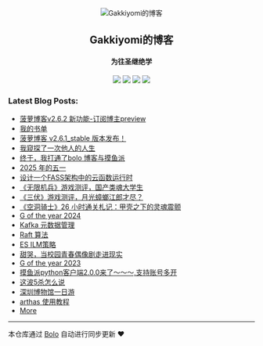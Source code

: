 <p align="center"><img alt="Gakkiyomi的博客" src="https://file.fishpi.cn/2025/05/gakkiyomi-a0186963.png"></p><h2 align="center">
Gakkiyomi的博客
</h2>

<h4 align="center">为往圣继绝学</h4>
<p align="center"><a title="Gakkiyomi的博客" target="_blank" href="https://github.com/gakkiyomi/bolo-blog"><img src="https://img.shields.io/github/last-commit/gakkiyomi/bolo-blog.svg?style=flat-square&color=FF9900"></a>
<a title="GitHub repo size in bytes" target="_blank" href="https://github.com/gakkiyomi/bolo-blog"><img src="https://img.shields.io/github/repo-size/gakkiyomi/bolo-blog.svg?style=flat-square"></a>
<a title="Bolo Version" target="_blank" href="https://github.com/adlered/bolo-solo"><img src="https://img.shields.io/badge/bolo-v2.6.2 稳定版-f1e05a.svg?style=flat-square&color=blueviolet"></a>
<a title="Hits" target="_blank" href="https://github.com/88250/hits"><img src="https://hits.b3log.org/gakkiyomi/bolo-blog.svg"></a></p>

### Latest Blog Posts:

* [菠萝博客v2.6.2 新功能-订阅博主preview](http://localhost:8080/articles/2025/05/24/1748089282049.html)
* [我的书单](http://localhost:8080/books)
* [菠萝博客 v2.6.1_stable 版本发布！](http://localhost:8080/articles/2025/05/17/1747451410051.html)
* [我窥探了一次他人的人生](http://localhost:8080/articles/2025/05/14/1747217650690.html)
* [终于，我打通了bolo 博客与摸鱼派](http://localhost:8080/articles/2025/05/10/1746880638954.html)
* [2025 年的五一](http://localhost:8080/articles/2025/05/05/1746450734691.html)
* [设计一个FASS架构中的云函数运行时](http://localhost:8080/articles/2025/05/05/1746447839535.html)
* [《无限机兵》游戏测评，国产类魂大学生](http://localhost:8080/articles/2025/03/30/1743331681769.html)
* [《三伏》游戏测评，月光蟑螂江郎才尽？](http://localhost:8080/articles/2025/03/26/1742956490103.html)
* [《空洞骑士》26 小时通关札记：甲壳之下的灵魂震颤](http://localhost:8080/articles/2025/03/17/1742199653297.html)
* [G of the year 2024](http://localhost:8080/summary2024)
* [Kafka 元数据管理](http://localhost:8080/articles/2024/10/31/1730361467797.html)
* [Raft 算法](http://localhost:8080/articles/2024/10/31/1730357196974.html)
* [ES ILM策略](http://localhost:8080/articles/2024/10/30/1730263901140.html)
* [甜哭，当校园青春偶像剧走进现实](http://localhost:8080/articles/2024/10/11/1728626641353.html)
* [G of the year 2023](http://localhost:8080/summary2023)
* [摸鱼派python客户端2.0.0来了～～～,支持账号多开](http://localhost:8080/articles/2023/12/03/1701608571858.html)
* [这波5杀怎么说](http://localhost:8080/articles/2023/09/07/1694052138860.html)
* [深圳博物馆一日游](http://localhost:8080/articles/2023/07/23/1690087692482.html)
* [arthas 使用教程](http://localhost:8080/articles/2023/07/21/1689919820060.html)
* [More](http://localhost:8080)



---

本仓库通过 [Bolo](https://github.com/bolo-blog/bolo-solo) 自动进行同步更新 ❤️ 